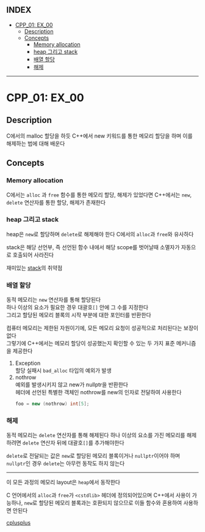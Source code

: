 ## INDEX

- [CPP\_01: EX\_00](#cpp_01-ex_00)
	- [Description](#description)
	- [Concepts](#concepts)
		- [Memory allocation](#memory-allocation)
		- [heap 그리고 stack](#heap-그리고-stack)
		- [배열 할당](#배열-할당)
		- [해제](#해제)

---
# CPP_01: EX_00

## Description

C에서의 malloc 할당을 하듯 C++에서 new 키워드를 통한 메모리 할당을 하며 이를 해제하는 법에 대해 배운다   

## Concepts

### Memory allocation

C에서는 `alloc` 과 `free` 함수를 통한 메모리 할당, 해제가 있었다면 C++에서는 `new`, `delete` 연산자를 통한 할당, 해제가 존재한다

### heap 그리고 stack

heap은 `new`로 할당하며 `delete`로 해제해야 한다
C에서의 `alloc`과 `free`와 유사하다

stack은 해당 선언부, 즉 선언된 함수 내에서 해당 scope를 벗어날때 소멸자가 자동으로 호출되어 사라진다


재미있는 [stack](https://www.openwall.com/lists/oss-security/2017/06/19/1)의 취약점

### 배열 할당

동적 메모리는 `new` 연산자를 통해 할당된다   
하나 이상의 요소가 필요한 경우 대괄호`[]` 안에 그 수를 지정한다   
그리고 할당된 메모리 블록의 시작 부분에 대한 포인터를 반환한다   

컴퓨터 메모리는 제한된 자원이기에, 모든 메모리 요청이 성공적으로 처리된다는 보장이 없다   
그렇기에 C++에서는 메모리 할당이 성공했는지 확인할 수 있는 두 가지 표준 메커니즘을 제공한다   
1. Exception    
	할당 실패시 `bad_alloc` 타입의 예외가 발생   
2. nothrow   
	예외를 발생시키지 않고 new가 nullptr을 반환한다   
	<new> 헤더에 선언된 특별한 객체인 nothrow를 new의 인자로 전달하여 사용한다    
	```c++
	foo = new (nothrow) int[5];
	```
	   

### 해제

동적 메모리는 `delete` 연산자를 통해 해제된다
하나 이상의 요소를 가진 메모리를 해제하려면 `delete` 연산자 뒤에 대괄호`[]`를 추가해야한다

`delete`로 전달되는 값은 `new`로 할당된 메모리 블록이거나 `nullptr`이어야 하며 `nullptr`인 경우 `delete`는 아무런 동작도 하지 않는다   

---

이 모든 과정의 메모리 layout은 `heap`에서 동작한다   

C 언어에서의 `alloc`과 `free`가 `<cstdlib>` 헤더에 정의되어있으며 C++에서 사용이 가능하나, `new`로 할당된 메모리 블록과는 호환되지 않으므로 이들 함수와 혼용하여 사용하면 안된다

[cplusplus](https://cplusplus.com/doc/tutorial/dynamic/)     










